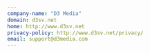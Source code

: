 ```yaml
---
company-name: "D3 Media"
domain: d3sv.net
home: http://www.d3sv.net
privacy-policy: http://www.d3sv.net/privacy/
email: support@d3media.com
---
```




